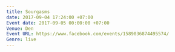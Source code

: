 ```yaml
---
title: Sourgasms
date: 2017-09-04 17:24:00 +07:00
Event date: 2017-09-05 00:00:00 +07:00
Venue: Den
Event URL: https://www.facebook.com/events/1589036874495574/
Genre: live
---
```


